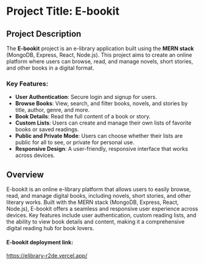# Project Title: E-bookit

## Project Description

The **E-bookit** project is an e-library application built using the **MERN stack** (MongoDB, Express, React, Node.js). This project aims to create an online platform where users can browse, read, and manage novels, short stories, and other books in a digital format.

### Key Features:
- **User Authentication**: Secure login and signup for users.
- **Browse Books**: View, search, and filter books, novels, and stories by title, author, genre, and more.
- **Book Details**: Read the full content of a book or story.
- **Custom Lists**: Users can create and manage their own lists of favorite books or saved readings.
- **Public and Private Mode**: Users can choose whether their lists are public for all to see, or private for personal use.
- **Responsive Design**: A user-friendly, responsive interface that works across devices.


## Overview

E-bookit is an online e-library platform that allows users to easily browse, read, and manage digital books, including novels, short stories, and other literary works. Built with the MERN stack (MongoDB, Express, React, Node.js), E-bookit offers a seamless and responsive user experience across devices. Key features include user authentication, custom reading lists, and the ability to view book details and content, making it a comprehensive digital reading hub for book lovers.



#### E-bookit deployment link: 
https://elibrary-r2de.vercel.app/